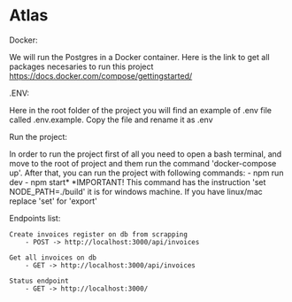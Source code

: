 # Atlas

Docker:

We will run the Postgres in a Docker container. Here is the link to get all packages necesaries to run this project https://docs.docker.com/compose/gettingstarted/

.ENV:

Here in the root folder of the project you will find an example of .env file called .env.example. Copy the file and rename it as .env

Run the project:

In order to run the project first of all you need to open a bash terminal, and move to the root of project and them run the command 'docker-compose up'. After that, you can run the project with following commands:
                                - npm run dev
                                - npm start*
*IMPORTANT! This command has the instruction 'set NODE_PATH=./build' it is for windows machine. If you have linux/mac replace 'set' for 'export'

Endpoints list:

    Create invoices register on db from scrapping
        - POST -> http://localhost:3000/api/invoices

    Get all invoices on db    
        - GET -> http://localhost:3000/api/invoices
    
    Status endpoint
        - GET -> http://localhost:3000/
 
